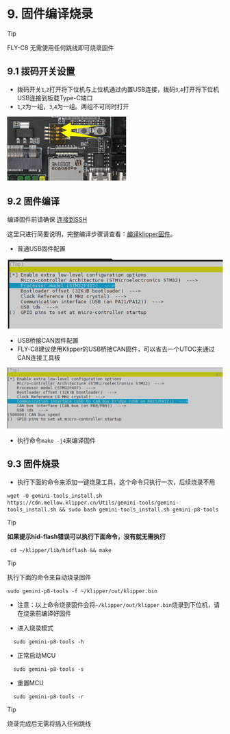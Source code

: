 # 9. 固件编译烧录

> [!TIP]
> FLY-C8 无需使用任何跳线即可烧录固件



## 9.1 拨码开关设置

* 拨码开关``1``,``2``打开将下位机与上位机通过内置USB连接，拨码``3``,``4``打开将下位机USB连接到板载Type-C端口
* ``1``,``2``为一组，``3``,``4``为一组。两组不可同时打开

![dip1](../../images/boards/fly_c8/dip1.png)

## 9.2 固件编译

编译固件前请确保 [连接到SSH](/board/fly_gemini/host/FLY_π_ssh.md "点击即可跳转")

这里只进行简要说明，完整编译步骤请查看：[编译klipper固件](/board/fly_super8/firmware?id=_1-编译klipper固件 "点击即可跳转")。

* 普通USB固件配置

![usb2can](../../images/boards/fly_c8/usb.png ":no-zooom")

* USB桥接CAN固件配置
* FLY-C8建议使用Klipper的USB桥接CAN固件，可以省去一个UTOC来通过CAN连接工具板

![usb2can](../../images/boards/fly_c8/usb2can.png ":no-zooom")

* 执行命令```make -j4```来编译固件

## 9.3 固件烧录

* 执行下面的命令来添加一键烧录工具，这个命令只执行一次，后续烧录不用

```
wget -O gemini-tools_install.sh https://cdn.mellow.klipper.cn/Utils/gemini-tools/gemini-tools_install.sh && sudo bash gemini-tools_install.sh gemini-p8-tools
```

 > [!TIP]
 > **如果提示hid-flash错误可以执行下面命令，没有就无需执行**

```
 cd ~/klipper/lib/hidflash && make
```

  > [!TIP]
> 执行下面的命令来自动烧录固件

```
sudo gemini-p8-tools -f ~/klipper/out/klipper.bin
```

* 注意：以上命令烧录固件会将``~/klipper/out/klipper.bin``烧录到下位机，请在烧录前编译好固件

* 进入烧录模式

```
  sudo gemini-p8-tools -h
```


* 正常启动MCU

```
  sudo gemini-p8-tools -s
```

* 重置MCU

```
  sudo gemini-p8-tools -r
```


> [!TIP]
> 烧录完成后无需将插入任何跳线

